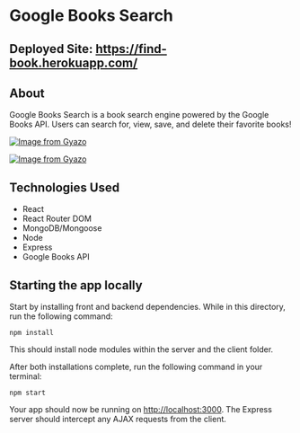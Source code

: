 # Google Books Search
## Deployed Site: https://find-book.herokuapp.com/
## About 
Google Books Search is a book search engine powered by the Google Books API. Users can search for, view, save, and delete their favorite books! 
  
[![Image from Gyazo](https://i.gyazo.com/598a9980de87d718dbcfee2c0012e27b.gif)](https://gyazo.com/598a9980de87d718dbcfee2c0012e27b)

[![Image from Gyazo](https://i.gyazo.com/67a96f68d3d60715aaafe4abd8233efd.gif)](https://gyazo.com/67a96f68d3d60715aaafe4abd8233efd)  

## Technologies Used
+ React
+ React Router DOM
+ MongoDB/Mongoose
+ Node
+ Express
+ Google Books API

## Starting the app locally

Start by installing front and backend dependencies. While in this directory, run the following command:

```
npm install
```

This should install node modules within the server and the client folder.

After both installations complete, run the following command in your terminal:

```
npm start
```

Your app should now be running on <http://localhost:3000>. The Express server should intercept any AJAX requests from the client.


